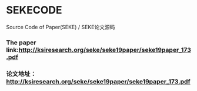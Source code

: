 # SEKECODE
Source Code of Paper(SEKE) / SEKE论文源码


### The paper link:http://ksiresearch.org/seke/seke19paper/seke19paper_173.pdf
### 论文地址：http://ksiresearch.org/seke/seke19paper/seke19paper_173.pdf
